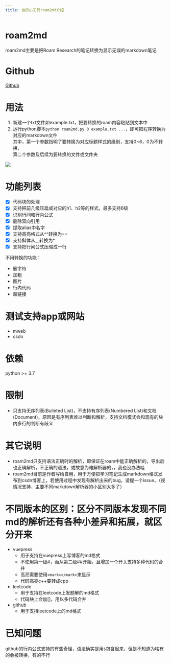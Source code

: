 ```yaml
---
title: 自研小工具roam2md介绍
---
```



# roam2md
roam2md主要是把Roam Research的笔记转换为显示无误的markdown笔记

# Github
[Github](https://github.com/shiqi-lu/roam2md)


# 用法
1. 新建一个txt文件如example.txt，把要转换的roam内容粘贴到文本中
2. 运行python脚本`python roam2md.py 0 example.txt ...`，即可把程序转换为对应的markdown文件<br>
其中，第一个参数指明了要转换为对应标题样式的级别，支持0~6，0为不转换，<br>
第二个参数及后续为要转换的文件或文件夹

![](img.jpeg)

# 功能列表
* [x] 代码块的处理
* [x] 支持把前几级压扁成对应的h1、h2等的样式，最多支持6级
* [x] 识别行间和行内公式
* [x] 删除双向引用
* [x] 提取alias中名字
* [x] 支持高亮格式从^^转换为==
* [x] 支持斜体从__转换为*
* [x] 支持把行间公式压缩成一行

不用转换的功能：
* 删字符
* 加粗
* 图片
* 行内代码
* 超链接

# 测试支持app或网站
* mweb
* csdn

# 依赖
python >= 3.7

# 限制
- 只支持无序列表(Bulleted List)，不支持有序列表(Numbered List)和文档(Document)，原因是有序列表难以判断和解析，支持文档模式会和现有的块内多行的判断有歧义

# 其它说明
- roam2md只支持语法正确时的解析，即保证在roam中能正确解析的，导出后也正确解析，不正确的语法，或故意为难解析器的，，我也没办法哇
- roam2md目前是作者写给自用，用于方便把学习笔记生成markdown格式发布到csdn博客上，若使用过程中发现有解析出来的bug，请提一个issue，（视情况支持，主要不同markdown解析器的小区别太多了）

# 不同版本的区别：区分不同版本发现不同md的解析还有各种小差异和拓展，就区分开来
- vuepress
  - 用于支持在vuepress上写博客的md格式 
  - 不使用第一级#，而从第二级##开始，且增加一个开关支持多种代码的合并
  - 高亮需要使用`<mark></mark>`来显示
  - 代码高亮c++要转成cpp
- leetcode
  - 用于支持在leetcode上发题解的md格式
  - 代码块上会加[]，用以多代码合并
- github
  - 用于支持leetcode上的md格式

# 已知问题
github的行内公式支持的有些奇怪，语法确实是用`$`包含起来，但是不知道为啥有的会被转换，有的不行
